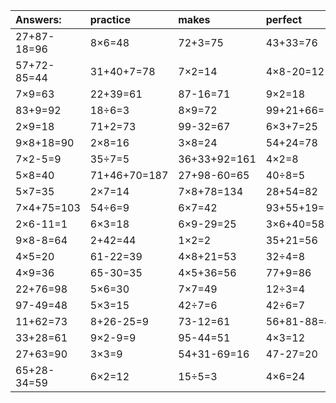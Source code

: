 | Answers: | practice | makes | perfect | ! |
| :--- | :--- | :--- | :--- | :--- |
| 27+87-18=96 | 8×6=48 | 72+3=75 | 43+33=76 | 91-64=27 | 
| 57+72-85=44 | 31+40+7=78 | 7×2=14 | 4×8-20=12 | 92+2-82=12 | 
| 7×9=63 | 22+39=61 | 87-16=71 | 9×2=18 | 51+70+58=179 | 
| 83+9=92 | 18÷6=3 | 8×9=72 | 99+21+66=186 | 7×6=42 | 
| 2×9=18 | 71+2=73 | 99-32=67 | 6×3+7=25 | 5×6-10=20 | 
| 9×8+18=90 | 2×8=16 | 3×8=24 | 54+24=78 | 7×4+22=50 | 
| 7×2-5=9 | 35÷7=5 | 36+33+92=161 | 4×2=8 | 5×1=5 | 
| 5×8=40 | 71+46+70=187 | 27+98-60=65 | 40÷8=5 | 3×4=12 | 
| 5×7=35 | 2×7=14 | 7×8+78=134 | 28+54=82 | 13+9=22 | 
| 7×4+75=103 | 54÷6=9 | 6×7=42 | 93+55+19=167 | 19+88-58=49 | 
| 2×6-11=1 | 6×3=18 | 6×9-29=25 | 3×6+40=58 | 9×7=63 | 
| 9×8-8=64 | 2+42=44 | 1×2=2 | 35+21=56 | 1×5=5 | 
| 4×5=20 | 61-22=39 | 4×8+21=53 | 32÷4=8 | 2÷2=1 | 
| 4×9=36 | 65-30=35 | 4×5+36=56 | 77+9=86 | 9×6=54 | 
| 22+76=98 | 5×6=30 | 7×7=49 | 12÷3=4 | 4+69=73 | 
| 97-49=48 | 5×3=15 | 42÷7=6 | 42÷6=7 | 3+52=55 | 
| 11+62=73 | 8+26-25=9 | 73-12=61 | 56+81-88=49 | 26+9+55=90 | 
| 33+28=61 | 9×2-9=9 | 95-44=51 | 4×3=12 | 8×6-37=11 | 
| 27+63=90 | 3×3=9 | 54+31-69=16 | 47-27=20 | 63÷9=7 | 
| 65+28-34=59 | 6×2=12 | 15÷5=3 | 4×6=24 | 91+16+2=109 | 
